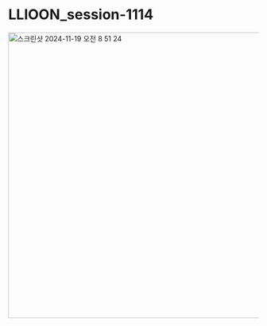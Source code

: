 # LLIOON_session-1114
<img width="575" alt="스크린샷 2024-11-19 오전 8 51 24" src="https://github.com/user-attachments/assets/27cb52ee-c09f-4d11-8a39-a3d0ae94674c">
